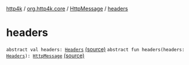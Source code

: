 [http4k](../../index.md) / [org.http4k.core](../index.md) / [HttpMessage](index.md) / [headers](./headers.md)

# headers

`abstract val headers: `[`Headers`](../-headers.md) [(source)](https://github.com/http4k/http4k/blob/master/http4k-core/src/main/kotlin/org/http4k/core/http.kt#L76)
`abstract fun headers(headers: `[`Headers`](../-headers.md)`): `[`HttpMessage`](index.md) [(source)](https://github.com/http4k/http4k/blob/master/http4k-core/src/main/kotlin/org/http4k/core/http.kt#L86)
